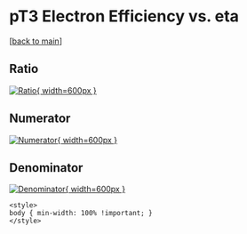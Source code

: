 # pT3 Electron Efficiency vs. eta

[[back to main](./)]



## Ratio

[![Ratio](../mtv/var/pT3_11_eff_eta.png){ width=600px }](../mtv/var/pT3_11_eff_eta.pdf)

## Numerator

[![Numerator](../mtv/num/pT3_11_eff_eta_num0.png){ width=600px }](../mtv/num/pT3_11_eff_eta_num0.pdf)

## Denominator

[![Denominator](../mtv/den/pT3_11_eff_eta_den.png){ width=600px }](../mtv/den/pT3_11_eff_eta_den.pdf)


``` {=html}
<style>
body { min-width: 100% !important; }
</style>
```
